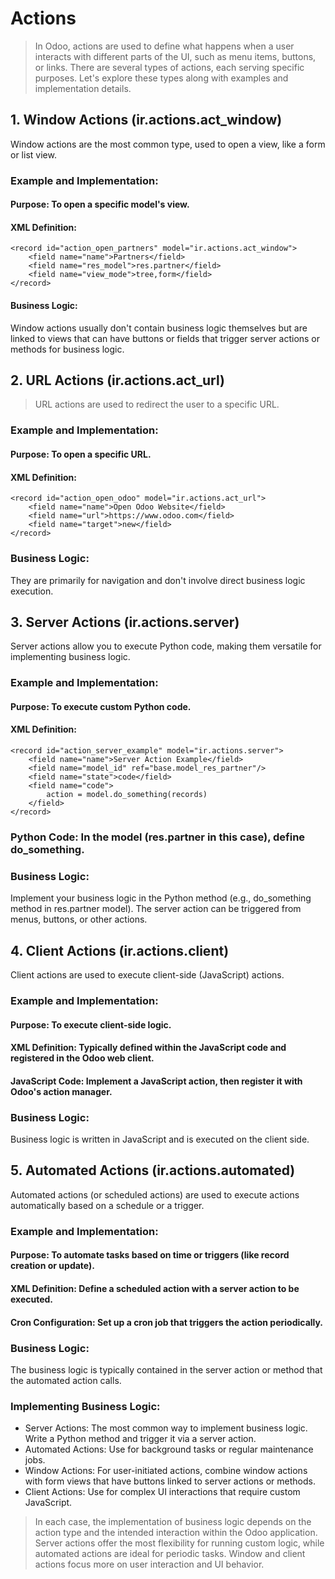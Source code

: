 # Actions
> In Odoo, actions are used to define what happens when a user interacts with different parts of the UI, such as menu items, buttons, or links. There are several types of actions, each serving specific purposes. Let's explore these types along with examples and implementation details.

## 1. Window Actions (ir.actions.act_window)
Window actions are the most common type, used to open a view, like a form or list view.

### Example and Implementation:
#### Purpose: To open a specific model's view.
#### XML Definition:
```
<record id="action_open_partners" model="ir.actions.act_window">
    <field name="name">Partners</field>
    <field name="res_model">res.partner</field>
    <field name="view_mode">tree,form</field>
</record>
```
#### Business Logic:
Window actions usually don't contain business logic themselves but are linked to views that can have buttons or fields that trigger server actions or methods for business logic.
## 2. URL Actions (ir.actions.act_url)
> URL actions are used to redirect the user to a specific URL.
### Example and Implementation:
#### Purpose: To open a specific URL.
#### XML Definition:
```
<record id="action_open_odoo" model="ir.actions.act_url">
    <field name="name">Open Odoo Website</field>
    <field name="url">https://www.odoo.com</field>
    <field name="target">new</field>
</record>
```
### Business Logic:
They are primarily for navigation and don't involve direct business logic execution.
## 3. Server Actions (ir.actions.server)
Server actions allow you to execute Python code, making them versatile for implementing business logic.
### Example and Implementation:
#### Purpose: To execute custom Python code.
#### XML Definition:
```
<record id="action_server_example" model="ir.actions.server">
    <field name="name">Server Action Example</field>
    <field name="model_id" ref="base.model_res_partner"/>
    <field name="state">code</field>
    <field name="code">
        action = model.do_something(records)
    </field>
</record>
```
### Python Code: In the model (res.partner in this case), define do_something.
### Business Logic:
Implement your business logic in the Python method (e.g., do_something method in res.partner model).
The server action can be triggered from menus, buttons, or other actions.

## 4. Client Actions (ir.actions.client)
Client actions are used to execute client-side (JavaScript) actions.

### Example and Implementation:
#### Purpose: To execute client-side logic.
#### XML Definition: Typically defined within the JavaScript code and registered in the Odoo web client.
#### JavaScript Code: Implement a JavaScript action, then register it with Odoo's action manager.
### Business Logic:
Business logic is written in JavaScript and is executed on the client side.

## 5. Automated Actions (ir.actions.automated)
Automated actions (or scheduled actions) are used to execute actions automatically based on a schedule or a trigger.

### Example and Implementation:
#### Purpose: To automate tasks based on time or triggers (like record creation or update).
#### XML Definition: Define a scheduled action with a server action to be executed.
#### Cron Configuration: Set up a cron job that triggers the action periodically.
### Business Logic:
The business logic is typically contained in the server action or method that the automated action calls.
### Implementing Business Logic:
- Server Actions: The most common way to implement business logic. Write a Python method and trigger it via a server action.
- Automated Actions: Use for background tasks or regular maintenance jobs.
- Window Actions: For user-initiated actions, combine window actions with form views that have buttons linked to server actions or methods.
- Client Actions: Use for complex UI interactions that require custom JavaScript.
> In each case, the implementation of business logic depends on the action type and the intended interaction within the Odoo application. Server actions offer the most flexibility for running custom logic, while automated actions are ideal for periodic tasks. Window and client actions focus more on user interaction and UI behavior.
